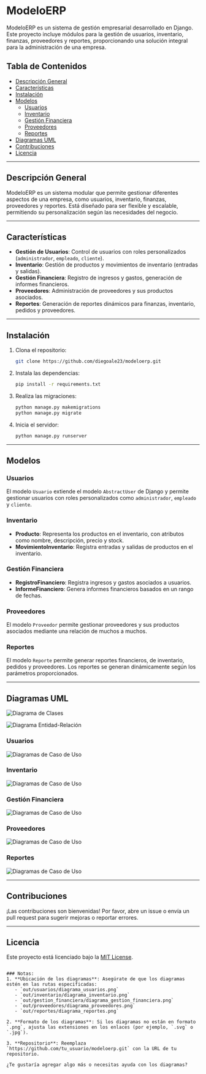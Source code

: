# ModeloERP

ModeloERP es un sistema de gestión empresarial desarrollado en Django. Este proyecto incluye módulos para la gestión de usuarios, inventario, finanzas, proveedores y reportes, proporcionando una solución integral para la administración de una empresa.

## Tabla de Contenidos

- [Descripción General](#descripción-general)
- [Características](#características)
- [Instalación](#instalación)
- [Modelos](#modelos)
  - [Usuarios](#usuarios)
  - [Inventario](#inventario)
  - [Gestión Financiera](#gestión-financiera)
  - [Proveedores](#proveedores)
  - [Reportes](#reportes)
- [Diagramas UML](#diagramas-uml)
- [Contribuciones](#contribuciones)
- [Licencia](#licencia)

---

## Descripción General

ModeloERP es un sistema modular que permite gestionar diferentes aspectos de una empresa, como usuarios, inventario, finanzas, proveedores y reportes. Está diseñado para ser flexible y escalable, permitiendo su personalización según las necesidades del negocio.

---

## Características

- **Gestión de Usuarios**: Control de usuarios con roles personalizados (`administrador`, `empleado`, `cliente`).
- **Inventario**: Gestión de productos y movimientos de inventario (entradas y salidas).
- **Gestión Financiera**: Registro de ingresos y gastos, generación de informes financieros.
- **Proveedores**: Administración de proveedores y sus productos asociados.
- **Reportes**: Generación de reportes dinámicos para finanzas, inventario, pedidos y proveedores.

---

## Instalación

1. Clona el repositorio:
   ```bash
   git clone https://github.com/diegoale23/modeloerp.git
   ```
2. Instala las dependencias:
   ```bash
   pip install -r requirements.txt
   ```
3. Realiza las migraciones:
   ```bash
   python manage.py makemigrations
   python manage.py migrate
   ```
4. Inicia el servidor:
   ```bash
   python manage.py runserver
   ```

---

## Modelos

### Usuarios

El modelo `Usuario` extiende el modelo `AbstractUser` de Django y permite gestionar usuarios con roles personalizados como `administrador`, `empleado` y `cliente`.

### Inventario

- **Producto**: Representa los productos en el inventario, con atributos como nombre, descripción, precio y stock.
- **MovimientoInventario**: Registra entradas y salidas de productos en el inventario.

### Gestión Financiera

- **RegistroFinanciero**: Registra ingresos y gastos asociados a usuarios.
- **InformeFinanciero**: Genera informes financieros basados en un rango de fechas.

### Proveedores

El modelo `Proveedor` permite gestionar proveedores y sus productos asociados mediante una relación de muchos a muchos.

### Reportes

El modelo `Reporte` permite generar reportes financieros, de inventario, pedidos y proveedores. Los reportes se generan dinámicamente según los parámetros proporcionados.

---

## Diagramas UML

![Diagrama de Clases](out/diagrama_clases/diagrama_clases.png)

![Diagrama Entidad-Relación](out/diagrama_clases/entidad_relacion_erp.png)

### Usuarios

![Diagramas de Caso de Uso](out/ERP/usuarios/use_case_diagram/use_case_diagram.png)

### Inventario

![Diagramas de Caso de Uso](out/ERP/inventario/use_case_diagram/use_case_diagram.png)

### Gestión Financiera

![Diagramas de Caso de Uso](out/ERP/gestion_financiera/use_case_diagram/use_case_diagram.png)

### Proveedores

![Diagramas de Caso de Uso](out/ERP/proveedores/use_case_diagram/use_case_diagram.png)

### Reportes

![Diagramas de Caso de Uso](out/ERP/reportes/use_case_diagram/use_case_diagram.png)

---

## Contribuciones

¡Las contribuciones son bienvenidas! Por favor, abre un issue o envía un pull request para sugerir mejoras o reportar errores.

---

## Licencia

Este proyecto está licenciado bajo la [MIT License](LICENSE).
```

### Notas:
1. **Ubicación de los diagramas**: Asegúrate de que los diagramas estén en las rutas especificadas:
   - `out/usuarios/diagrama_usuarios.png`
   - `out/inventario/diagrama_inventario.png`
   - `out/gestion_financiera/diagrama_gestion_financiera.png`
   - `out/proveedores/diagrama_proveedores.png`
   - `out/reportes/diagrama_reportes.png`

2. **Formato de los diagramas**: Si los diagramas no están en formato `.png`, ajusta las extensiones en los enlaces (por ejemplo, `.svg` o `.jpg`).

3. **Repositorio**: Reemplaza `https://github.com/tu_usuario/modeloerp.git` con la URL de tu repositorio.

¿Te gustaría agregar algo más o necesitas ayuda con los diagramas?
